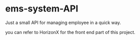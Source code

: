 # ems-system-API
Just a small API for managing employee in a quick way.

you can refer to HorizonX for the front end part of this project. 
